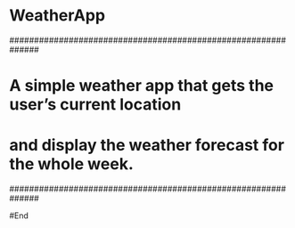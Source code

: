 # WeatherApp
##############################################################
# A simple weather app that gets the user’s current location #
# and display the weather forecast for the whole week.		 #
##############################################################

#End

